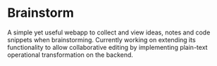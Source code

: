 # Brainstorm
A simple yet useful webapp to collect and view ideas, notes and code snippets when brainstorming. Currently working on extending its functionality to allow collaborative editing by implementing plain-text operational transformation on the backend.
